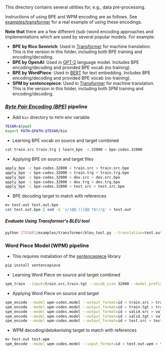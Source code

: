 
This directory contains several utilities for, e.g., data pre-processing. 

Instructions of using BPE and WPM encoding are as follows. 
See [examples/transformer](https://github.com/asyml/texar-pytorch/tree/master/examples/transformer)
for a real example of using these encodings.

**Note that** there are a few different (sub-)word encoding approaches and implementations which are used by several popular models. For example:

* **BPE by Rico Sennrich**: Used in [Transformer](https://github.com/asyml/texar-pytorch/tree/master/examples/transformer) for machine translation. This is the version in this folder, including both BPE training and encoding/decoding. 
* **BPE by OpenAI**: Used in [GPT-2](https://github.com/ZhitingHu/texar-pytorch/tree/master/examples/gpt-2) language model. Includes BPE encoding/decoding and provided BPE vocab (no training).
* **BPE by WordPiece**: Used in [BERT](https://github.com/asyml/texar-pytorch/tree/master/examples/bert) for text embedding. Includes BPE encoding/decoding and provided BPE vocab (no training).
* **SPM by sentencepiece**: Used in [Transformer](https://github.com/asyml/texar-pytorch/tree/master/examples/transformer) for machine translation. This is the version in this folder, including both SPM training and encoding/decoding. 

### *[Byte Pair Encoding (BPE)](https://arxiv.org/abs/1508.07909)* pipeline

* Add `bin` directory to `PATH` env variable
```bash
TEXAR=$(pwd)  
export PATH=$PATH:$TEXAR/bin
```

* Learning BPE vocab on source and target combined
```bash
cat train.src train.trg | learn_bpe -s 32000 > bpe-codes.32000
```

* Applying BPE on source and target files
```bash
apply_bpe -c bpe-codes.32000 < train.src > train.src.bpe
apply_bpe -c bpe-codes.32000 < train.trg > train.trg.bpe
apply_bpe -c bpe-codes.32000 < dev.src > dev.src.bpe
apply_bpe -c bpe-codes.32000 < dev.trg > dev.trg.bpe
apply_bpe -c bpe-codes.32000 < test.src > test.src.bpe
```

* BPE decoding target to match with references
```bash
mv test.out test.out.bpe
cat test.out.bpe | sed -E 's/(@@ )|(@@ ?$)//g' > test.out
```

##### Evaluate Using Transformer's BLEU tool
```bash
python [TEXAR]/examples/transformer/bleu_tool.py --translation=test.out --reference=test.tgt
```

### Word Piece Model (WPM) pipeline

* This requires installation of the [sentencepiece](https://github.com/google/sentencepiece#python-module) library
```bash
pip install sentencepiece
```
* Learning Word Piece on source and target combined
```bash
spm_train --input=train.src,train.tgt --vocab_size 32000 --model_prefix=wpm-codes
```

* Applying Word Piece on source and target
```bash
spm_encode --model wpm-codes.model --output_format=id < train.src > train.src.wpm
spm_encode --model wpm-codes.model --output_format=id < train.tgt > train.tgt.wpm
spm_encode --model wpm-codes.model --output_format=id < valid.src > valid.src.wpm
spm_encode --model wpm-codes.model --output_format=id < valid.tgt > valid.tgt.wpm
spm_encode --model wpm-codes.model --output_format=id < test.src > test.src.wpm
```

* WPM decoding/detokenising target to match with references
```bash
mv test.out test.wpm
spm_decode --model wpm-codes.model --input_format=id < test.out.wpm > test.out
```

